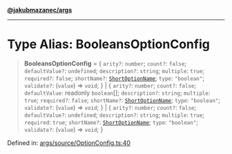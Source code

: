 [**@jakubmazanec/args**](../README.md)

---

# Type Alias: BooleansOptionConfig

> **BooleansOptionConfig** = \{ `arity?`: `number`; `count?`: `false`; `defaultValue?`: `undefined`;
> `description?`: `string`; `multiple`: `true`; `required?`: `false`; `shortName?`:
> [`ShortOptionName`](ShortOptionName.md); `type`: `"boolean"`; `validate?`: (`value`) => `void`; \}
> \| \{ `arity?`: `number`; `count?`: `false`; `defaultValue`: readonly `boolean`[]; `description?`:
> `string`; `multiple`: `true`; `required?`: `false`; `shortName?`:
> [`ShortOptionName`](ShortOptionName.md); `type`: `"boolean"`; `validate?`: (`value`) => `void`; \}
> \| \{ `arity?`: `number`; `count?`: `false`; `defaultValue?`: `undefined`; `description?`:
> `string`; `multiple`: `true`; `required`: `true`; `shortName?`:
> [`ShortOptionName`](ShortOptionName.md); `type`: `"boolean"`; `validate?`: (`value`) => `void`; \}

Defined in:
[args/source/OptionConfig.ts:40](https://github.com/jakubmazanec/tools/blob/dccfe8e5cee218e88ff4db59e4bf460975897c58/packages/args/source/OptionConfig.ts#L40)
